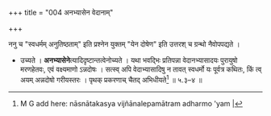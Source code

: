 +++
title = "004 अनभ्यासेन वेदानाम्"

+++


ननु च "स्वधर्मम् अनुतिष्ठताम्" इति प्रश्नेन युक्तम् "येन दोषेण" इति उत्तरश् च ग्रन्थो नैवोपपद्यते ।

- उच्यते । **अनभ्यासेने**त्यादिदृष्टान्तत्वेनोच्यते । यथा भवद्भिः प्रतिपन्ना वेदानभ्यासादयः पुरायुषो मरणहेतवः, एवं वक्ष्यमाणो ऽन्नदोषः । सत्स्व् अपि वेदाभ्यासादिषु न तावत् स्वधर्मो यः पूर्वत्र कथितः, किं त्व् अयम् अन्नदोषो गरीयस्तरः । पृथक् प्रकरणाच् चैतद् अभिधीयते[^४] ॥ ५.३–४ ॥


[^४]:
     M G add here: nāsnātakasya vijñānalepamātram adharmo 'yam |